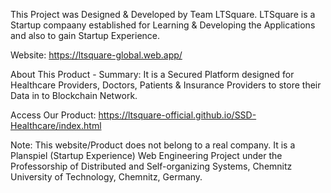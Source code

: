 This Project was Designed & Developed by Team LTSquare.
LTSquare is a Startup compaany established for Learning & Developing the Applications and also to gain Startup Experience.

Website: https://ltsquare-global.web.app/

About This Product - Summary: It is a Secured Platform designed for Healthcare Providers, Doctors, Patients & Insurance Providers to store their Data in to Blockchain Network.

Access Our Product: https://ltsquare-official.github.io/SSD-Healthcare/index.html

Note: This website/Product does not belong to a real company. It is a Planspiel (Startup Experience) Web Engineering Project under the Professorship of Distributed
and Self-organizing Systems, Chemnitz University of Technology, Chemnitz, Germany.
